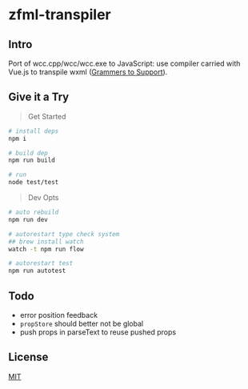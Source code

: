 # zfml-transpiler

## Intro

Port of wcc.cpp/wcc/wcc.exe to JavaScript: use compiler carried with Vue.js to transpile wxml ([Grammers to Support](https://mp.weixin.qq.com/debug/wxadoc/dev/framework/view/wxml/)).

## Give it a Try

> Get Started

```sh
# install deps
npm i

# build dep
npm run build

# run
node test/test
```

> Dev Opts

```sh
# auto rebuild
npm run dev

# autorestart type check system
## brew install watch
watch -t npm run flow

# autorestart test
npm run autotest
```

## Todo

- error position feedback
- `propStore` should better not be global
- push props in parseText to reuse pushed props

## License

[MIT](http://opensource.org/licenses/MIT)
